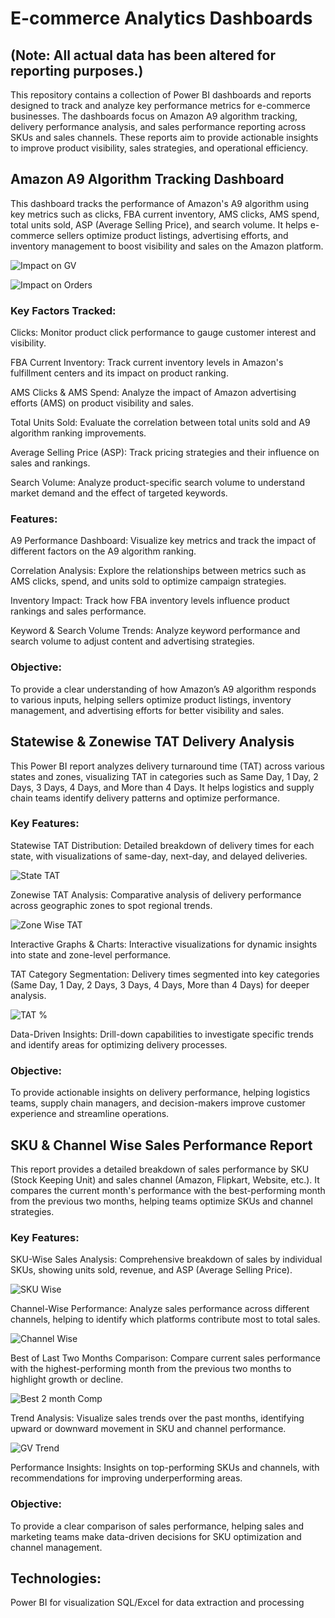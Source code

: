 
# E-commerce Analytics Dashboards
## (Note: All actual data has been altered for reporting purposes.)
This repository contains a collection of Power BI dashboards and reports designed to track and analyze key performance metrics for e-commerce businesses. The dashboards focus on Amazon A9 algorithm tracking, delivery performance analysis, and sales performance reporting across SKUs and sales channels. These reports aim to provide actionable insights to improve product visibility, sales strategies, and operational efficiency.

## Amazon A9 Algorithm Tracking Dashboard
This dashboard tracks the performance of Amazon's A9 algorithm using key metrics such as clicks, FBA current inventory, AMS clicks, AMS spend, total units sold, ASP (Average Selling Price), and search volume. It helps e-commerce sellers optimize product listings, advertising efforts, and inventory management to boost visibility and sales on the Amazon platform.

![Impact on GV](https://github.com/user-attachments/assets/81192d4f-0332-4a0f-8ba0-760f02c2d9e2)

![Impact on Orders](https://github.com/user-attachments/assets/e5803163-1961-4e59-866c-38eae008ab4b)

### Key Factors Tracked:
Clicks: Monitor product click performance to gauge customer interest and visibility.

FBA Current Inventory: Track current inventory levels in Amazon's fulfillment centers and its impact on product ranking.

AMS Clicks & AMS Spend: Analyze the impact of Amazon advertising efforts (AMS) on product visibility and sales.

Total Units Sold: Evaluate the correlation between total units sold and A9 algorithm ranking improvements.

Average Selling Price (ASP): Track pricing strategies and their influence on sales and rankings.

Search Volume: Analyze product-specific search volume to understand market demand and the effect of targeted keywords.

### Features:
A9 Performance Dashboard: Visualize key metrics and track the impact of different factors on the A9 algorithm ranking.

Correlation Analysis: Explore the relationships between metrics such as AMS clicks, spend, and units sold to optimize campaign strategies.

Inventory Impact: Track how FBA inventory levels influence product rankings and sales performance.

Keyword & Search Volume Trends: Analyze keyword performance and search volume to adjust content and advertising strategies.

### Objective:
To provide a clear understanding of how Amazon’s A9 algorithm responds to various inputs, helping sellers optimize product listings, inventory management, and advertising efforts for better visibility and sales.


## Statewise & Zonewise TAT Delivery Analysis
This Power BI report analyzes delivery turnaround time (TAT) across various states and zones, visualizing TAT in categories such as Same Day, 1 Day, 2 Days, 3 Days, 4 Days, and More than 4 Days. It helps logistics and supply chain teams identify delivery patterns and optimize performance.

### Key Features:
Statewise TAT Distribution: Detailed breakdown of delivery times for each state, with visualizations of same-day, next-day, and delayed deliveries.

![State TAT](https://github.com/user-attachments/assets/9280cf24-79b9-497e-ae49-610d0283a741)

Zonewise TAT Analysis: Comparative analysis of delivery performance across geographic zones to spot regional trends.

![Zone Wise TAT](https://github.com/user-attachments/assets/a5412fbc-095f-419c-affd-7c69b38bdb76)

Interactive Graphs & Charts: Interactive visualizations for dynamic insights into state and zone-level performance.

TAT Category Segmentation: Delivery times segmented into key categories (Same Day, 1 Day, 2 Days, 3 Days, 4 Days, More than 4 Days) for deeper analysis.

![TAT %](https://github.com/user-attachments/assets/5460fde8-ecce-477a-a569-86c015002eaf)

Data-Driven Insights: Drill-down capabilities to investigate specific trends and identify areas for optimizing delivery processes.

### Objective:
To provide actionable insights on delivery performance, helping logistics teams, supply chain managers, and decision-makers improve customer experience and streamline operations.


## SKU & Channel Wise Sales Performance Report
This report provides a detailed breakdown of sales performance by SKU (Stock Keeping Unit) and sales channel (Amazon, Flipkart, Website, etc.). It compares the current month's performance with the best-performing month from the previous two months, helping teams optimize SKUs and channel strategies.

### Key Features:
SKU-Wise Sales Analysis: Comprehensive breakdown of sales by individual SKUs, showing units sold, revenue, and ASP (Average Selling Price).

![SKU Wise](https://github.com/user-attachments/assets/9cd78526-5504-4c3f-9714-6a556ff40d27)


Channel-Wise Performance: Analyze sales performance across different channels, helping to identify which platforms contribute most to total sales.

![Channel Wise](https://github.com/user-attachments/assets/0af06f21-ea28-4913-b562-48849c7c2b82)

Best of Last Two Months Comparison: Compare current sales performance with the highest-performing month from the previous two months to highlight growth or decline.

![Best 2 month Comp](https://github.com/user-attachments/assets/68f5f5aa-e86d-489b-976e-e4f6608b5045)


Trend Analysis: Visualize sales trends over the past months, identifying upward or downward movement in SKU and channel performance.

![GV Trend](https://github.com/user-attachments/assets/22a05fe7-ad1e-4a40-8ab8-64bae3d7bff7)

Performance Insights: Insights on top-performing SKUs and channels, with recommendations for improving underperforming areas.

### Objective:
To provide a clear comparison of sales performance, helping sales and marketing teams make data-driven decisions for SKU optimization and channel management.

## Technologies:
Power BI for visualization
SQL/Excel for data extraction and processing



